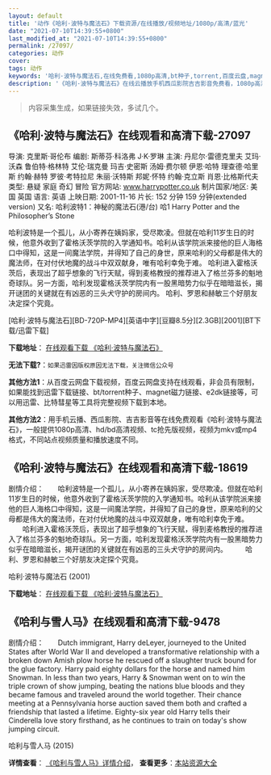 ```yaml
---
layout: default
title: '动作《哈利·波特与魔法石》下载资源/在线播放/视频地址/1080p/高清/蓝光'
date: "2021-07-10T14:39:55+0800"
last_modified_at: "2021-07-10T14:39:55+0800"
permalink: /27097/
categories: 动作
cover:
tags: 动作
keywords: '哈利·波特与魔法石,在线免费看,1080p高清,bt种子,torrent,百度云盘,magnet,磁力链,迅雷下载资源'
description: '《哈利·波特与魔法石》在线云播放手机西瓜影院吉吉影音免费看，1080p高清bd/hd未删减完整版和tc抢先枪版，mkv/mp4格式，附带bt/torrent种子、magnet/磁力链、百度云盘、网盘资源迅雷下载链接'
---
```


>内容采集生成，如果链接失效，多试几个。


## 《哈利·波特与魔法石》在线观看和高清下载-27097

导演: 克里斯·哥伦布 编剧: 斯蒂芬·科洛弗 J·K·罗琳 主演: 丹尼尔·雷德克里夫 艾玛·沃森 鲁伯特·格林特 艾伦·瑞克曼 玛吉·史密斯 汤姆·费尔顿 伊恩·哈特 理查德·哈里斯 约翰·赫特 罗彼·考特拉尼 朱丽·沃特斯 邦妮·怀特 约翰·克立斯 肖恩·比格斯代夫 类型: 悬疑 家庭 奇幻 冒险 官方网站: www.harrypotter.co.uk 制片国家/地区: 美国 英国 语言: 英语 上映日期: 2001-11-16 片长: 152 分钟 159 分钟(extended version) 又名: 哈利波特1：神秘的魔法石(港/台) 哈1 Harry Potter and the Philosopher’s Stone

哈利波特是一个孤儿，从小寄养在姨妈家，受尽欺凌。但就在哈利11岁生日的时候，他意外收到了霍格沃茨学院的入学通知书。哈利从该学院派来接他的巨人海格口中得知，这是一间魔法学院，并得知了自己的身世，原来哈利的父母都是伟大的魔法师，在对付伏地魔的战斗中双双献身，唯有哈利幸免于难。 哈利进入霍格沃茨后，表现出了超乎想象的飞行天赋，得到麦格教授的推荐进入了格兰芬多的魁地奇球队。另一方面，哈利发现霍格沃茨学院内有一股黑暗势力似乎在暗暗滋长，揭开谜团的关键就在有凶恶的三头犬守护的房间内。 哈利、罗恩和赫敏三个好朋友决定探个究竟。


[哈利·波特与魔法石][BD-720P-MP4][英语中字][豆瓣8.5分][2.3GB][2001][BT下载/迅雷下载]

**下载地址**： [在线观看下载 《哈利·波特与魔法石》](https://www.btdx8.com/torrent/harry_potter_and_the_sorcerers_stone_2001.html) 


**无法下载?**：`如果迅雷因版权原因无法下载，关注微信公众号 `

**其他方法1**：从百度云网盘下载视频，百度云网盘支持在线观看，非会员有限制，如果能找到迅雷下载链接、bt/torrent种子、magnet磁力链接、e2dk链接等，可以用迅雷、比特彗星等工具将完整视频下载到本地。

**其他方法2**：用手机云播、西瓜影院、吉吉影音等在线免费观看《哈利·波特与魔法石》，一般提供1080p高清、hd/bd高清视频、tc抢先版视频，视频为mkv或mp4格式，不同站点视频质量和播放速度不同。


## 《哈利·波特与魔法石》在线观看和高清下载-18619

剧情介绍：　　哈利波特是一个孤儿，从小寄养在姨妈家，受尽欺凌。但就在哈利11岁生日的时候，他意外收到了霍格沃茨学院的入学通知书。哈利从该学院派来接他的巨人海格口中得知，这是一间魔法学院，并得知了自己的身世，原来哈利的父母都是伟大的魔法师，在对付伏地魔的战斗中双双献身，唯有哈利幸免于难。  　　哈利进入霍格沃茨后，表现出了超乎想象的飞行天赋，得到麦格教授的推荐进入了格兰芬多的魁地奇球队。另一方面，哈利发现霍格沃茨学院内有一股黑暗势力似乎在暗暗滋长，揭开谜团的关键就在有凶恶的三头犬守护的房间内。  　　哈利、罗恩和赫敏三个好朋友决定探个究竟。


哈利·波特与魔法石 (2001)

**下载地址**： [在线观看下载 《哈利·波特与魔法石》](https://www.btbtdy.me/btdy/dy2838.html) 


## 《哈利与雪人马》在线观看和高清下载-9478

剧情介绍：　　Dutch immigrant, Harry deLeyer, journeyed to the United States after World War II and developed a transformative relationship with a broken down Amish plow horse he rescued off a slaughter truck bound for the glue factory. Harry paid eighty dollars for the horse and named him Snowman. In less than two years, Harry & Snowman went on to win the triple crown of show jumping, beating the nations blue bloods and they became famous and traveled around the world together. Their chance meeting at a Pennsylvania horse auction saved them both and crafted a friendship that lasted a lifetime. Eighty-six year old Harry tells their Cinderella love story firsthand, as he continues to train on today's show jumping circuit.


哈利与雪人马 (2015)

**详情查看**： [《哈利与雪人马》详情介绍](/movie/9478/)， **查看更多**：[本站资源大全](/movie/t/all/)

